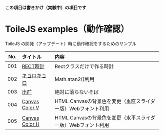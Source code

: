 #### この項目は書きかけ（実験中）の項目です

# ToileJS examples（動作確認）
ToileJS の開発（アップデート）時に動作確認をするためのサンプル

|No.|タイトル|内容|
|:--:|:--|:--|
|001|[RECT時計](https://takashinishimura.github.io/ToileJS/examples/html/001.html)|Rectクラスだけで作る時計|
|002|[キョロキョロ](https://takashinishimura.github.io/ToileJS/examples/html/002.html)|Math.atan2()利用|
|003|[出前](https://takashinishimura.github.io/ToileJS/examples/html/003.html)|絶対に落ちないそば|
|004|[Canvas Color V](https://takashinishimura.github.io/ToileJS/examples/html/004.html)|HTML Canvasの背景色を変更（垂直スライダー版）Webフォント利用|
|005|[Canvas Color H](https://takashinishimura.github.io/ToileJS/examples/html/005.html)|HTML Canvasの背景色を変更（水平スライダー版）Webフォント利用|